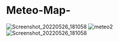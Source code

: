# Meteo-Map-



![Screenshot_20220526_181058](https://user-images.githubusercontent.com/85293016/170535254-5f604612-6ff0-4c78-9f3b-0084c347cff3.png)
![meteo2](https://user-images.githubusercontent.com/85293016/170535421-bc0211ae-412d-40f9-bc80-ac8f7d28daa8.png)
![Screenshot_20220526_181058](https://user-images.githubusercontent.com/85293016/170535462-49e534b2-a09a-4dec-a63d-b4cc05e06d44.png)

